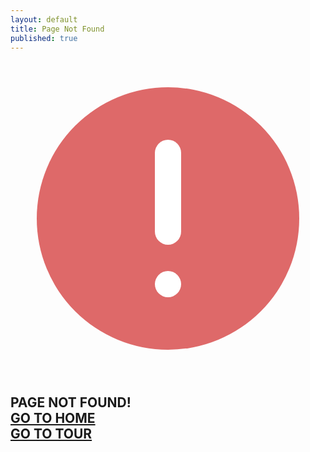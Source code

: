 ```yaml
---
layout: default
title: Page Not Found
published: true
---
```

<div class="mc404__content">
<svg viewBox="0 0 24 24" fill="none" xmlns="http://www.w3.org/2000/svg"><circle cx="12" cy="12" r="10" fill="#d32f2fb6"/><path d="M12 7V13" stroke="white" stroke-width="2" stroke-linecap="round"/><circle cx="12" cy="17" r="1" fill="white"/></svg>
<h2>PAGE NOT FOUND!<br><a href="/">GO TO HOME</a><br><a href="https://tour.khaliil.com/">GO TO TOUR</a></h2>
</div>